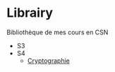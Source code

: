# Librairy

Bibliothèque de mes cours en CSN

- S3
- S4
  - [Cryptographie](/lib/cryptographie/notes_crypto.md)
